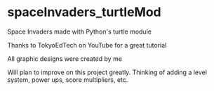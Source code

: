 # spaceInvaders_turtleMod
Space Invaders made with Python's turtle module

Thanks to TokyoEdTech on YouTube for a great tutorial

All graphic designs were created by me

Will plan to improve on this project greatly. Thinking of adding a level system, power ups, score multipliers, etc.


